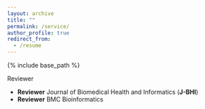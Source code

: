 ```yaml
---
layout: archive
title: ""
permalink: /service/
author_profile: true
redirect_from:
  - /resume
---
```


{% include base_path %}

Reviewer
- **Reviewer** Journal of Biomedical Health and Informatics (**J-BHI**)
- **Reviewer** BMC Bioinformatics
